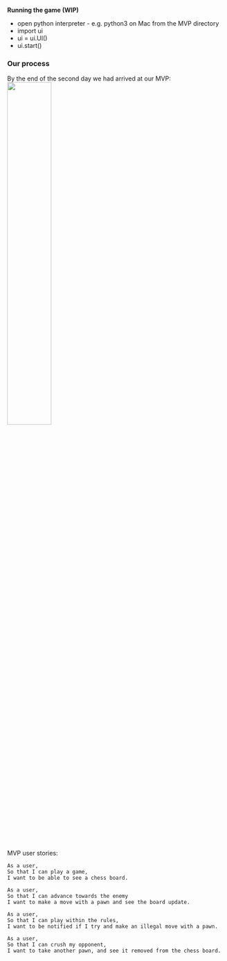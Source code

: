 **Running the game (WIP)**
- open python interpreter - e.g. python3 on Mac from the MVP directory
- import ui
- ui = ui.UI()
- ui.start()

### Our process

By the end of the second day we had arrived at our MVP:
<img src="https://github.com/dangyi23/makers-final-project/blob/master/docs/MVP.gif" width=45%>

MVP user stories: 
```
As a user,
So that I can play a game,
I want to be able to see a chess board.

As a user,
So that I can advance towards the enemy
I want to make a move with a pawn and see the board update.

As a user,
So that I can play within the rules,
I want to be notified if I try and make an illegal move with a pawn.

As a user,
So that I can crush my opponent,
I want to take another pawn, and see it removed from the chess board.
```